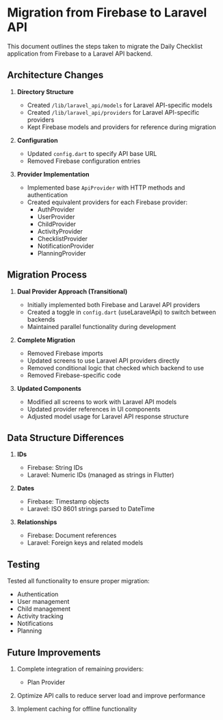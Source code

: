 # Migration from Firebase to Laravel API

This document outlines the steps taken to migrate the Daily Checklist application from Firebase to a Laravel API backend.

## Architecture Changes

1. **Directory Structure**
   - Created `/lib/laravel_api/models` for Laravel API-specific models
   - Created `/lib/laravel_api/providers` for Laravel API-specific providers
   - Kept Firebase models and providers for reference during migration

2. **Configuration**
   - Updated `config.dart` to specify API base URL
   - Removed Firebase configuration entries

3. **Provider Implementation**
   - Implemented base `ApiProvider` with HTTP methods and authentication
   - Created equivalent providers for each Firebase provider:
     - AuthProvider
     - UserProvider
     - ChildProvider
     - ActivityProvider
     - ChecklistProvider
     - NotificationProvider
     - PlanningProvider

## Migration Process

1. **Dual Provider Approach (Transitional)**
   - Initially implemented both Firebase and Laravel API providers
   - Created a toggle in `config.dart` (useLaravelApi) to switch between backends
   - Maintained parallel functionality during development
   
2. **Complete Migration**
   - Removed Firebase imports
   - Updated screens to use Laravel API providers directly
   - Removed conditional logic that checked which backend to use
   - Removed Firebase-specific code

3. **Updated Components**
   - Modified all screens to work with Laravel API models
   - Updated provider references in UI components
   - Adjusted model usage for Laravel API response structure

## Data Structure Differences

1. **IDs**
   - Firebase: String IDs
   - Laravel: Numeric IDs (managed as strings in Flutter)

2. **Dates**
   - Firebase: Timestamp objects
   - Laravel: ISO 8601 strings parsed to DateTime

3. **Relationships**
   - Firebase: Document references
   - Laravel: Foreign keys and related models

## Testing

Tested all functionality to ensure proper migration:
   - Authentication
   - User management
   - Child management
   - Activity tracking
   - Notifications
   - Planning

## Future Improvements

1. Complete integration of remaining providers:
   - Plan Provider
   
2. Optimize API calls to reduce server load and improve performance

3. Implement caching for offline functionality 